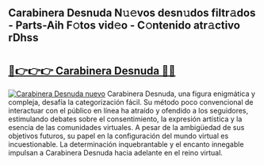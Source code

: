 ## Carabinera Desnuda N𝚞𝚎vos desn𝚞dos filtr𝚊dos - Parts-Aih F𝚘tos vid𝚎o - C𝚘ntenido atr𝚊ctivo rDhss

# <h2><a href="http://mbcahob.tromn.icu/?c=Carabinera+Desnuda">🔗👉👉👉 Carabinera Desnuda 🔗🔗</a></h2>

[![Carabinera Desnuda nuevo](https://i.imgur.com/pEAQMta.gif)](http://mbcahob.tromn.icu/?c=Carabinera+Desnuda)
Carabinera Desnuda, una figura enigmática y compleja, desafía la categorización fácil. Su método poco convencional de interactuar con el público en línea ha atraído y ofendido a los seguidores, estimulando debates sobre el consentimiento, la expresión artística y la esencia de las comunidades virtuales. A pesar de la ambigüedad de sus objetivos futuros, su papel en la configuración del mundo virtual es incuestionable. La determinación inquebrantable y el encanto innegable impulsan a Carabinera Desnuda hacia adelante en el reino virtual.
